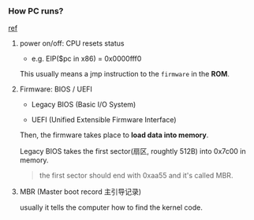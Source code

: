 ### How PC runs?

[ref](https://www.ruanyifeng.com/blog/2013/02/booting.html)

1. power on/off: CPU resets status

    - e.g. EIP($pc in x86) = 0x0000fff0

    This usually means a jmp instruction to the `firmware` in the **ROM**.

2. Firmware: BIOS / UEFI

    - Legacy BIOS (Basic I/O System)

    - UEFI (Unified Extensible Firmware Interface)

    Then, the firmware takes place to **load data into memory**.

    Legacy BIOS takes the first sector(扇区, roughtly 512B) into 0x7c00 in memory. 

    > the first sector should end with 0xaa55 and it's called MBR.

3. MBR (Master boot record 主引导记录)

    usually it tells the computer how to find the kernel code.